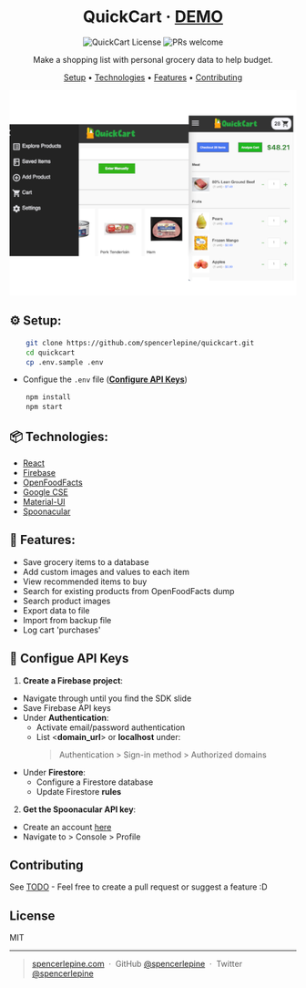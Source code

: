 <h1 align="center">QuickCart &middot; <a href="https://grocery-client-sl.herokuapp.com/">DEMO</a></h1>

<p align="center">
  <img alt="QuickCart License" src="https://img.shields.io/badge/license-MIT-blue.svg" />
  <img alt="PRs welcome" src="https://img.shields.io/badge/PRs-welcome-brightgreen.svg" />
</p>

<p align="center">Make a shopping list with personal grocery data to help budget.</p>

<p align="center">
  <a href="#setup">Setup</a>  •
	<a href="#technologies">Technologies</a> •
  <a href="#features">Features</a> •
  <a href="#contributing">Contributing</a>
</p>

<p align="center">
  <a href="https://grocery-client-sl.herokuapp.com/">
    <img alt="QuickCart" src="./src/assets/images/thumbnail.png" />
  </a>
</p>

## ⚙️ Setup:
```sh
    git clone https://github.com/spencerlepine/quickcart.git
    cd quickcart
    cp .env.sample .env
```
- Configue the ```.env``` file (**[Configure API Keys](<#configure api keys>)**)
```sh
    npm install
    npm start
```

## 📦 Technologies:
- [React](https://reactjs.org/)
- [Firebase](https://firebase.google.com/)
- [OpenFoodFacts](https://world.openfoodfacts.org)
- [Google CSE](https://cse.google.com)
- [Material-UI](https://material-ui.com/)
- [Spoonacular](https://spoonacular.com/food-api/docs)

## 🌟 Features:
- Save grocery items to a database
- Add custom images and values to each item
- View recommended items to buy
- Search for existing products from OpenFoodFacts dump
- Search product images
- Export data to file
- Import from backup file
- Log cart 'purchases'

## 🔑 Configue API Keys
1.  **Create a Firebase project**:

  - Navigate through until you find the SDK slide
  - Save Firebase API keys
  - Under **Authentication**:
    - Activate email/password authentication
    - List <__domain_url__> or __localhost__ under:
      > Authentication > Sign-in method > Authorized domains
  - Under **Firestore**:
    - Configure a Firestore database
    - Update Firestore **rules**

2.  **Get the Spoonacular API key**:

  - Create an account [here](https://spoonacular.com/food-api)
  - Navigate to > Console > Profile

## Contributing

See [TODO](./TODO) - Feel free to create a pull request or suggest a feature :D

## License

MIT

---

> [spencerlepine.com](https://www.spencerlepine.com) &nbsp;&middot;&nbsp; GitHub [@spencerlepine](https://github.com/spencerlepine) &nbsp;&middot;&nbsp; Twitter [@spencerlepine](http://twitter.com/spencerlepine)
